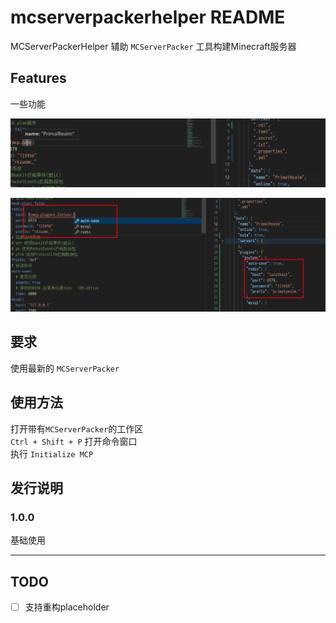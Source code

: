 # mcserverpackerhelper README

MCServerPackerHelper 辅助 `MCServerPacker` 工具构建Minecraft服务器

## Features

一些功能

![feature-1](images/features-1.png)

![feature-1](images/features-2.png)

## 要求

使用最新的 `MCServerPacker`

## 使用方法

打开带有`MCServerPacker`的工作区  
`Ctrl + Shift + P` 打开命令窗口  
执行 `Initialize MCP`


## 发行说明

### 1.0.0

基础使用

---

## TODO

- [ ] 支持重构placeholder
